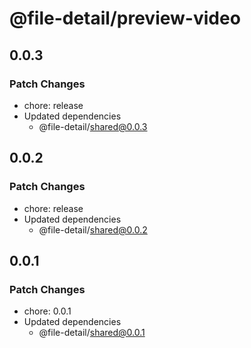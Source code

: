 # @file-detail/preview-video

## 0.0.3

### Patch Changes

- chore: release
- Updated dependencies
  - @file-detail/shared@0.0.3

## 0.0.2

### Patch Changes

- chore: release
- Updated dependencies
  - @file-detail/shared@0.0.2

## 0.0.1

### Patch Changes

- chore: 0.0.1
- Updated dependencies
  - @file-detail/shared@0.0.1

